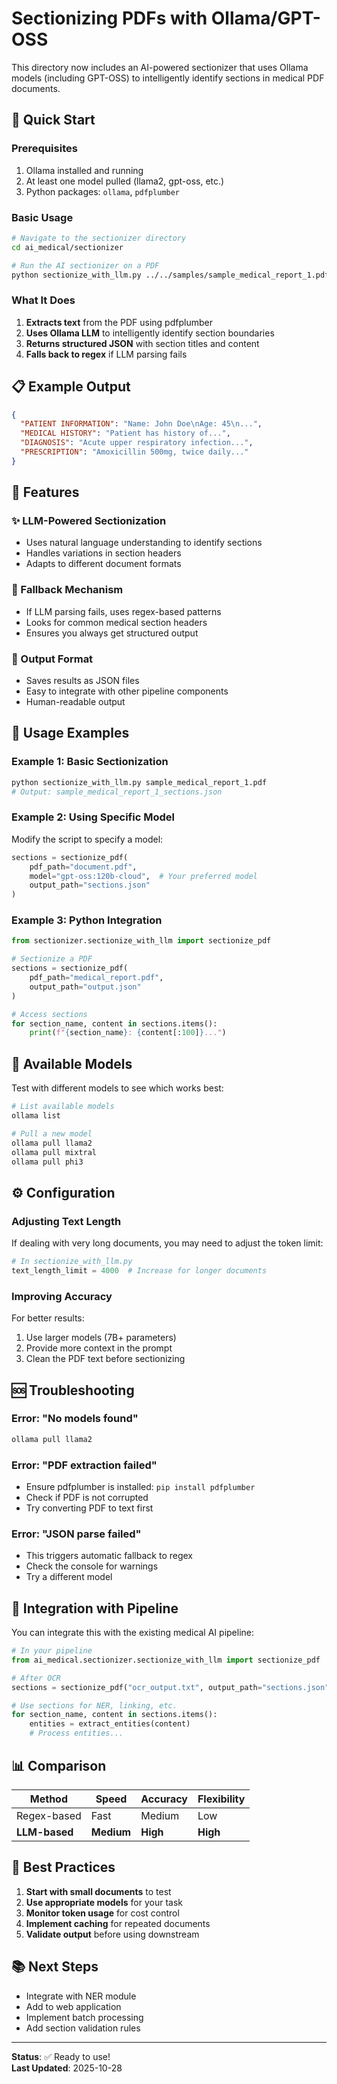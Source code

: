 # Sectionizing PDFs with Ollama/GPT-OSS

This directory now includes an AI-powered sectionizer that uses Ollama models (including GPT-OSS) to intelligently identify sections in medical PDF documents.

## 🚀 Quick Start

### Prerequisites
1. Ollama installed and running
2. At least one model pulled (llama2, gpt-oss, etc.)
3. Python packages: `ollama`, `pdfplumber`

### Basic Usage

```bash
# Navigate to the sectionizer directory
cd ai_medical/sectionizer

# Run the AI sectionizer on a PDF
python sectionize_with_llm.py ../../samples/sample_medical_report_1.pdf
```

### What It Does

1. **Extracts text** from the PDF using pdfplumber
2. **Uses Ollama LLM** to intelligently identify section boundaries
3. **Returns structured JSON** with section titles and content
4. **Falls back to regex** if LLM parsing fails

## 📋 Example Output

```json
{
  "PATIENT INFORMATION": "Name: John Doe\nAge: 45\n...",
  "MEDICAL HISTORY": "Patient has history of...",
  "DIAGNOSIS": "Acute upper respiratory infection...",
  "PRESCRIPTION": "Amoxicillin 500mg, twice daily..."
}
```

## 🎯 Features

### ✨ LLM-Powered Sectionization
- Uses natural language understanding to identify sections
- Handles variations in section headers
- Adapts to different document formats

### 🔄 Fallback Mechanism
- If LLM parsing fails, uses regex-based patterns
- Looks for common medical section headers
- Ensures you always get structured output

### 💾 Output Format
- Saves results as JSON files
- Easy to integrate with other pipeline components
- Human-readable output

## 📝 Usage Examples

### Example 1: Basic Sectionization

```bash
python sectionize_with_llm.py sample_medical_report_1.pdf
# Output: sample_medical_report_1_sections.json
```

### Example 2: Using Specific Model

Modify the script to specify a model:
```python
sections = sectionize_pdf(
    pdf_path="document.pdf",
    model="gpt-oss:120b-cloud",  # Your preferred model
    output_path="sections.json"
)
```

### Example 3: Python Integration

```python
from sectionizer.sectionize_with_llm import sectionize_pdf

# Sectionize a PDF
sections = sectionize_pdf(
    pdf_path="medical_report.pdf",
    output_path="output.json"
)

# Access sections
for section_name, content in sections.items():
    print(f"{section_name}: {content[:100]}...")
```

## 🔧 Available Models

Test with different models to see which works best:

```bash
# List available models
ollama list

# Pull a new model
ollama pull llama2
ollama pull mixtral
ollama pull phi3
```

## ⚙️ Configuration

### Adjusting Text Length

If dealing with very long documents, you may need to adjust the token limit:

```python
# In sectionize_with_llm.py
text_length_limit = 4000  # Increase for longer documents
```

### Improving Accuracy

For better results:
1. Use larger models (7B+ parameters)
2. Provide more context in the prompt
3. Clean the PDF text before sectionizing

## 🆘 Troubleshooting

### Error: "No models found"
```bash
ollama pull llama2
```

### Error: "PDF extraction failed"
- Ensure pdfplumber is installed: `pip install pdfplumber`
- Check if PDF is not corrupted
- Try converting PDF to text first

### Error: "JSON parse failed"
- This triggers automatic fallback to regex
- Check the console for warnings
- Try a different model

## 🔄 Integration with Pipeline

You can integrate this with the existing medical AI pipeline:

```python
# In your pipeline
from ai_medical.sectionizer.sectionize_with_llm import sectionize_pdf

# After OCR
sections = sectionize_pdf("ocr_output.txt", output_path="sections.json")

# Use sections for NER, linking, etc.
for section_name, content in sections.items():
    entities = extract_entities(content)
    # Process entities...
```

## 📊 Comparison

| Method | Speed | Accuracy | Flexibility |
|--------|-------|----------|-------------|
| Regex-based | Fast | Medium | Low |
| **LLM-based** | **Medium** | **High** | **High** |

## 🎯 Best Practices

1. **Start with small documents** to test
2. **Use appropriate models** for your task
3. **Monitor token usage** for cost control
4. **Implement caching** for repeated documents
5. **Validate output** before using downstream

## 📚 Next Steps

- Integrate with NER module
- Add to web application
- Implement batch processing
- Add section validation rules

---

**Status**: ✅ Ready to use!  
**Last Updated**: 2025-10-28

